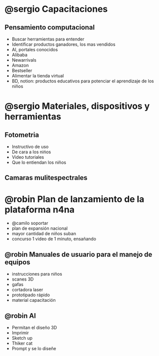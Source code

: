 
# @sergio Capacitaciones
## Pensamiento computacional

- Buscar herramientas para entender 
- Identificar productos ganadores, los mas vendidos
- AI, portales conocidos
- Alibaba
- Newarrivals
- Amazon
- Bestseller
- Alimentar la tienda virtual
- BD, notion: productos educativos para potenciar el aprendizaje de los niños


# @sergio Materiales, dispositivos y herramientas
## Fotometria
- Instructivo de uso
- De cara a los nińos
- Video tutoriales
- Que lo entiendan los niños
## Camaras mulitespectrales


# @robin Plan de lanzamiento de la plataforma n4na
- @camilo soportar
- plan de expansión nacional
- mayor cantidad de niños suban 
- concurso 1 video de 1 minuto, ensañando 


## @robin Manuales de usuario para el manejo de equipos
- instrucciones para niños
- scanes 3D
- gafas 
- cortadora laser
- prototipado rápido
- material capacitación

## @robin AI 
- Permitan el diseño 3D
- Imprimir 
- Sketch up
- Thiker cat
- Prompt y se lo diseñe



